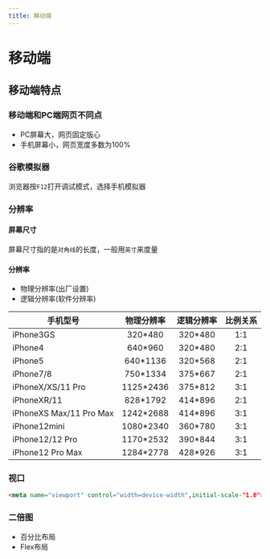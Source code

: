 ```yaml
---
title: 移动端
---
```


# 移动端

## 移动端特点


### 移动端和PC端网页不同点


- PC屏幕大，网页固定版心
- 手机屏幕小，网页宽度多数为100%


### 谷歌模拟器


浏览器按`F12`打开调试模式，选择手机模拟器


### 分辨率


#### 屏幕尺寸


屏幕尺寸指的是`对角线`的长度，一般用`英寸`来度量


#### 分辨率


- 物理分辨率(出厂设置)
- 逻辑分辨率(软件分辨率)


| 手机型号                | 物理分辨率 | 逻辑分辨率 | 比例关系 |
| ----------------------- | :--------: | :--------: | :------: |
| iPhone3GS               |  320*480   |  320*480   |   1:1    |
| iPhone4                 |  640*960   |  320*480   |   2:1    |
| iPhone5                 |  640*1136  |  320*568   |   2:1    |
| iPhone7/8               |  750*1334  |  375*667   |   2:1    |
| iPhoneX/XS/11 Pro       | 1125*2436  |  375*812   |   3:1    |
| iPhoneXR/11             |  828*1792  |  414*896   |   2:1    |
| iPhoneXS Max/11 Pro Max | 1242*2688  |  414*896   |   3:1    |
| iPhone12mini            | 1080*2340  |  360*780   |   3:1    |
| iPhone12/12 Pro         | 1170*2532  |  390*844   |   3:1    |
| iPhone12 Pro Max        | 1284*2778  |  428*926   |   3:1    |


### 视口


```html
<meta name="viewport" control="width=device-width",initial-scale-"1.0">
```


### 二倍图


- 百分比布局
- Flex布局
